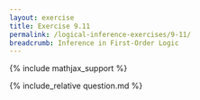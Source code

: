 ```yaml
---
layout: exercise
title: Exercise 9.11
permalink: /logical-inference-exercises/9-11/
breadcrumb: Inference in First-Order Logic
---
```


{% include mathjax_support %}

<div><i class="arrow-up loader" data-chapter="logical-inference-exercises" data-exercise="ex_11" data-rating="0"></i></div>
{% include_relative question.md %}
